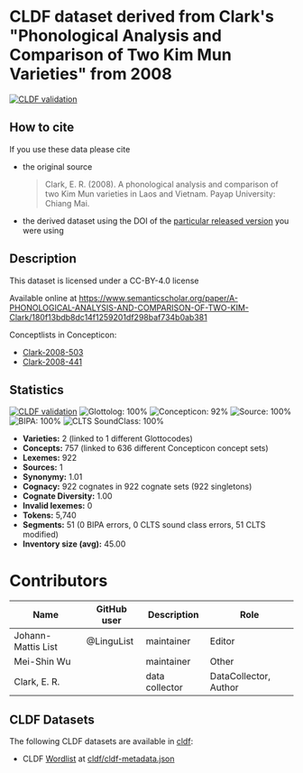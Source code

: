 # CLDF dataset derived from Clark's "Phonological Analysis and Comparison of Two Kim Mun Varieties" from 2008

[![CLDF validation](https://github.com/lexibank/clarkkimmun/workflows/CLDF-validation/badge.svg)](https://github.com/lexibank/clarkkimmun/actions?query=workflow%3ACLDF-validation)

## How to cite

If you use these data please cite
- the original source
  > Clark, E. R. (2008). A phonological analysis and comparison of two Kim Mun varieties in Laos and Vietnam. Payap University: Chiang Mai.
- the derived dataset using the DOI of the [particular released version](../../releases/) you were using

## Description


This dataset is licensed under a CC-BY-4.0 license

Available online at https://www.semanticscholar.org/paper/A-PHONOLOGICAL-ANALYSIS-AND-COMPARISON-OF-TWO-KIM-Clark/180f13bdb8dc14f1259201df298baf734b0ab381


Conceptlists in Concepticon:
- [Clark-2008-503](https://concepticon.clld.org/contributions/Clark-2008-503)
- [Clark-2008-441](https://concepticon.clld.org/contributions/Clark-2008-441)
## Statistics


[![CLDF validation](https://github.com/lexibank/clarkkimmun/workflows/CLDF-validation/badge.svg)](https://github.com/lexibank/clarkkimmun/actions?query=workflow%3ACLDF-validation)
![Glottolog: 100%](https://img.shields.io/badge/Glottolog-100%25-brightgreen.svg "Glottolog: 100%")
![Concepticon: 92%](https://img.shields.io/badge/Concepticon-92%25-green.svg "Concepticon: 92%")
![Source: 100%](https://img.shields.io/badge/Source-100%25-brightgreen.svg "Source: 100%")
![BIPA: 100%](https://img.shields.io/badge/BIPA-100%25-brightgreen.svg "BIPA: 100%")
![CLTS SoundClass: 100%](https://img.shields.io/badge/CLTS%20SoundClass-100%25-brightgreen.svg "CLTS SoundClass: 100%")

- **Varieties:** 2 (linked to 1 different Glottocodes)
- **Concepts:** 757 (linked to 636 different Concepticon concept sets)
- **Lexemes:** 922
- **Sources:** 1
- **Synonymy:** 1.01
- **Cognacy:** 922 cognates in 922 cognate sets (922 singletons)
- **Cognate Diversity:** 1.00
- **Invalid lexemes:** 0
- **Tokens:** 5,740
- **Segments:** 51 (0 BIPA errors, 0 CLTS sound class errors, 51 CLTS modified)
- **Inventory size (avg):** 45.00

# Contributors

Name | GitHub user | Description | Role
--- | --- | --- | ---
Johann-Mattis List | @LinguList | maintainer | Editor
Mei-Shin Wu | | maintainer | Other
Clark, E. R. | | data collector | DataCollector, Author




## CLDF Datasets

The following CLDF datasets are available in [cldf](cldf):

- CLDF [Wordlist](https://github.com/cldf/cldf/tree/master/modules/Wordlist) at [cldf/cldf-metadata.json](cldf/cldf-metadata.json)